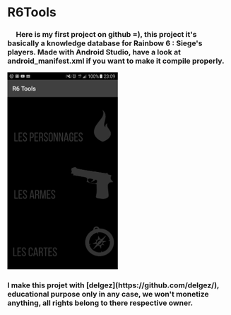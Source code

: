 <h1> R6Tools </h1>

<h3>&nbsp;&nbsp;&nbsp;&nbsp;&nbsp;Here is my first project on github =), this project it's basically a knowledge database for Rainbow 6 : Siege's players.
Made with Android Studio, have a look at android_manifest.xml if you want to make it compile properly.</h3>
<img src="https://raw.githubusercontent.com/nQuery512/R6Tools/master/main/res/drawable/screenshot_00.png" width="250">
<br><h3>I make this projet with [delgez](https://github.com/delgez/), educational purpose only in any case, we won't monetize anything, all rights belong to there respective owner.</h3>
